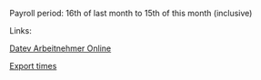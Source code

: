 Payroll period: 16th of last month to 15th of this month (inclusive)

Links:

[Datev Arbeitnehmer Online](https://secure10.datev.de/anon)

[Export times](https://cfactory.personio.de/api/v1/attendances/export?filter%5BstartDate%5D=2022-07-16&filter%5BendDate%5D=2022-08-15&filter%5Bemployee%5D=7360661)

